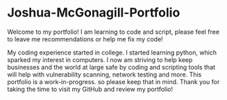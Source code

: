 # Joshua-McGonagill-Portfolio
Welcome to my portfolio! I am learning to code and script, please feel free to leave me recommendations or help me fix my code!


My coding experience started in college. I started learning python, which sparked my interest in computers. I now am striving to help keep businesses and the
world at large safe by coding and scripting tools that will help with vulnerability scanning, network testing and more. This portfolio is a work-in-progress.
so please keep that in mind. Thank you for taking the time to visit my GitHub and review my portfolio!
